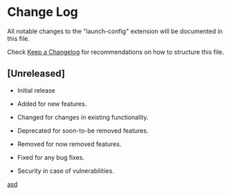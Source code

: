 # Change Log

All notable changes to the "launch-config" extension will be documented in this file.

Check [Keep a Changelog](http://keepachangelog.com/) for recommendations on how to structure this file.

## [Unreleased]

- Initial release

- Added for new features.
- Changed for changes in existing functionality.
- Deprecated for soon-to-be removed features.
- Removed for now removed features.
- Fixed for any bug fixes.
- Security in case of vulnerabilities.

[asd](src/completionProviders.js)